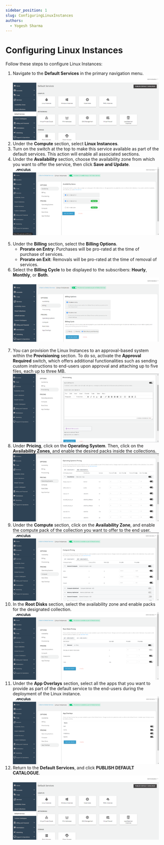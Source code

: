 ```yaml
---
sidebar_position: 1
slug: ConfiguringLinuxInstances
authors:
  - Yogesh Sharma
---
```

# Configuring Linux Instances

Follow these steps to configure Linux Instances:

1. Navigate to the **Default Services** in the primary navigation menu.
![Configuring Linux Instances](img/rhel.png)
1. Under the **Compute** section, select **Linux Instances**.
2. Turn on the switch at the top to make this service available as part of the default services. This action will enable all associated sections.
3. Under the **Availability** section, choose the availability zone from which you want to offer the service, then click **Save and Update**.
![Configuring Linux Instances](img/linux1.png) 
5. Under the **Billing** section, select the **Billing Options**.
	- **Prorate on Entry**: Purchases will be pro-rated at the time of purchase of services.
	- **Prorate on Exit**: Removals will be pro-rated at the time of removal of services.
6. Select the **Billing Cycle** to be displayed to the subscribers: **Hourly**, **Monthly**, or **Both**.
![Configuring Linux Instances](img/linux2.png) 
7. You can provision the Linux Instances to an approval-based system within the **Provisioning** section. To do so, activate the **Approval Required** switch, which offers additional functionalities such as sending custom instructions to end-users upon approval and attaching up to five files, each up to three MB.
![Configuring Linux Instances](img/linux3.png)
7. Under **Pricing**, click on the **Operating System**. Then, click on the **Availability Zones**, and enable the desired packs inside the collections.
![Configuring Linux Instances](img/linux4.png)
8. Under the **Compute** section, click on the **Availability Zone**, and enable the compute pack of the collection you want to offer to the end user.
![Configuring Linux Instances](img/linux5.png)
9. In the **Root Disks** section, select the availability zone and enable packs for the designated collection.
![Configuring Linux Instances](img/linux6.png)
10. Under the **App Overlays** section, select all the apps that you want to provide as part of the default service to the end-users during the deployment of the Linux instance.
![Configuring Linux Instances](img/linux7.png)
11. Return to the **Default Services**, and click **PUBLISH DEFAULT CATALOGUE**.
    ![Configuring Windows Instances](img/rhel.png)